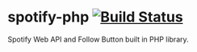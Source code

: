 # spotify-php [![Build Status](https://travis-ci.org/GiampaoloFalqui/spotify-php.svg?branch=master)](https://travis-ci.org/GiampaoloFalqui/spotify-php)

Spotify Web API and Follow Button built in PHP library.
